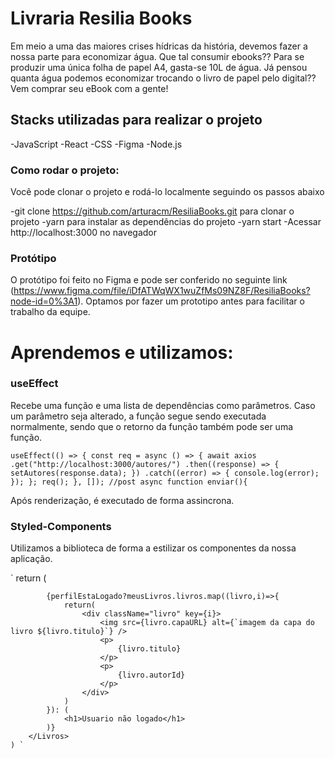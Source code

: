 # Livraria Resilia Books
Em meio a uma das maiores crises hídricas da história, devemos fazer a nossa parte para economizar água. Que tal consumir ebooks?? 
Para se produzir uma única folha de papel A4, gasta-se 10L de água. Já pensou quanta água podemos economizar trocando o livro de papel pelo digital?? Vem comprar seu eBook com a gente!

## Stacks utilizadas para realizar o projeto

-JavaScript
-React 
-CSS
-Figma 
-Node.js

### Como rodar o projeto:

Você pode clonar o projeto e rodá-lo localmente seguindo os passos abaixo

-git clone https://github.com/arturacm/ResiliaBooks.git para clonar o projeto
-yarn para instalar as dependências do projeto
-yarn start
-Acessar http://localhost:3000 no navegador
### Protótipo
O protótipo foi feito no Figma e pode ser conferido no seguinte link (https://www.figma.com/file/iDfATWqWX1wuZfMs09NZ8F/ResiliaBooks?node-id=0%3A1). Optamos por fazer um prototipo antes para facilitar o trabalho da equipe.

# Aprendemos e utilizamos: 

### useEffect

Recebe uma função e uma lista de dependências como parâmetros. Caso um parâmetro seja alterado, a função segue sendo executada normalmente, sendo que o retorno da função também pode ser uma função. 

` useEffect(() => {
    const req = async () => {
      await axios
        .get("http://localhost:3000/autores/")
        .then((response) => {
          setAutores(response.data);
        })
        .catch((error) => {
          console.log(error);
        });
    };
    req();
  }, []);
//post
 async function enviar(){ `
 
Após renderização, é executado de forma assincrona.

### Styled-Components
Utilizamos a biblioteca de forma a estilizar os componentes da nossa aplicação. 

` return (
        <Livros>
            
            {perfilEstaLogado?meusLivros.livros.map((livro,i)=>{
                return(
                    <div className="livro" key={i}>
                        <img src={livro.capaURL} alt={`imagem da capa do livro ${livro.titulo}`} />
                        <p>
                            {livro.titulo}
                        </p>
                        <p>
                            {livro.autorId}
                        </p>
                    </div>
                )
            }): (
                <h1>Usuario não logado</h1>
            )}
        </Livros>
    ) `


